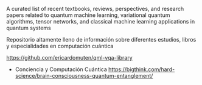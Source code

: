 
A curated list of recent textbooks, reviews, perspectives, and research papers related to quantum machine learning, variational quantum algorithms, tensor networks, and classical machine learning applications in quantum systems

Repositorio altamente lleno de información sobre  diferentes estudios, libros y especialidades en computación cuántica

https://github.com/ericardomuten/qml-vqa-library








- Conciencia y Computación Cuántica
https://bigthink.com/hard-science/brain-consciousness-quantum-entanglement/